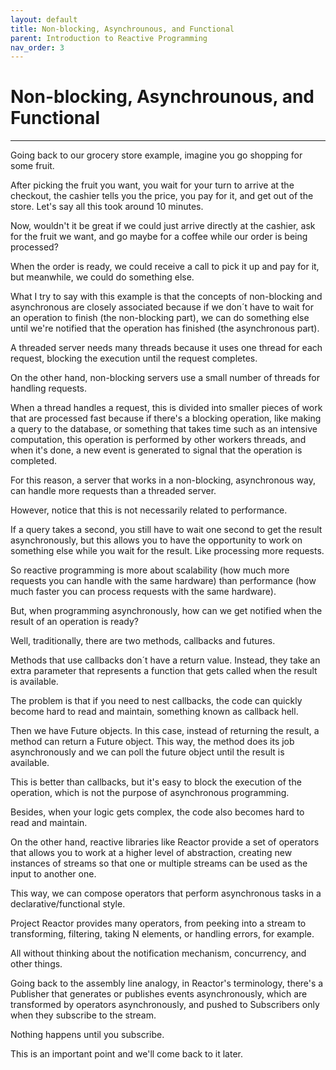 ```yaml
---
layout: default
title: Non-blocking, Asynchrounous, and Functional
parent: Introduction to Reactive Programming
nav_order: 3
---
```


# Non-blocking, Asynchrounous, and Functional
* * *
Going back to our grocery store example, imagine you go shopping for some fruit.

After picking the fruit you want, you wait for your turn to arrive at the checkout, the cashier tells you the price, you pay for it, and get out of the store. Let's say all this took around 10 minutes.

Now, wouldn't it be great if we could just arrive directly at the cashier, ask for the fruit we want, and go maybe for a coffee while our order is being processed?

When the order is ready, we could receive a call to pick it up and pay for it, but meanwhile, we could do something else.

What I try to say with this example is that the concepts of non-blocking and asynchronous are closely associated because if we don´t have to wait for an operation to finish (the non-blocking part), we can do something else until we're notified that the operation has finished (the asynchronous part).

A threaded server needs many threads because it uses one thread for each request, blocking the execution until the request completes.

On the other hand, non-blocking servers use a small number of threads for handling requests.

When a thread handles a request, this is divided into smaller pieces of work that are processed fast because if there's a blocking operation, like making a query to the database, or something that takes time such as an intensive computation, this operation is performed by other workers threads, and when it's done, a new event is generated to signal that the operation is completed.

For this reason, a server that works in a non-blocking, asynchronous way, can handle more requests than a threaded server.

However, notice that this is not necessarily related to performance.

If a query takes a second, you still have to wait one second to get the result asynchronously, but this allows you to have the opportunity to work on something else while you wait for the result. Like processing more requests.

So reactive programming is more about scalability (how much more requests you can handle with the same hardware) than performance (how much faster you can process requests with the same hardware).

But, when programming asynchronously, how can we get notified when the result of an operation is ready?

Well, traditionally, there are two methods, callbacks and futures.

Methods that use callbacks don´t have a return value. Instead, they take an extra parameter that represents a function that gets called when the result is available.

The problem is that if you need to nest callbacks, the code can quickly become hard to read and maintain, something known as callback hell.

Then we have Future objects. In this case, instead of returning the result, a method can return a Future object. This way, the method does its job asynchronously and we can poll the future object until the result is available.

This is better than callbacks, but it's easy to block the execution of the operation, which is not the purpose of asynchronous programming.

Besides, when your logic gets complex, the code also becomes hard to read and maintain.

On the other hand, reactive libraries like Reactor provide a set of operators that allows you to work at a higher level of abstraction, creating new instances of streams so that one or multiple streams can be used as the input to another one.

This way, we can compose operators that perform asynchronous tasks in a declarative/functional style. 

Project Reactor provides many operators, from peeking into a stream to transforming, filtering, taking N elements, or handling errors, for example.

All without thinking about the notification mechanism, concurrency, and other things. 

Going back to the assembly line analogy, in Reactor's terminology, there's a Publisher that generates or publishes events asynchronously, which are transformed by operators asynchronously, and pushed to Subscribers only when they subscribe to the stream.

Nothing happens until you subscribe.

This is an important point and we'll come back to it later.

